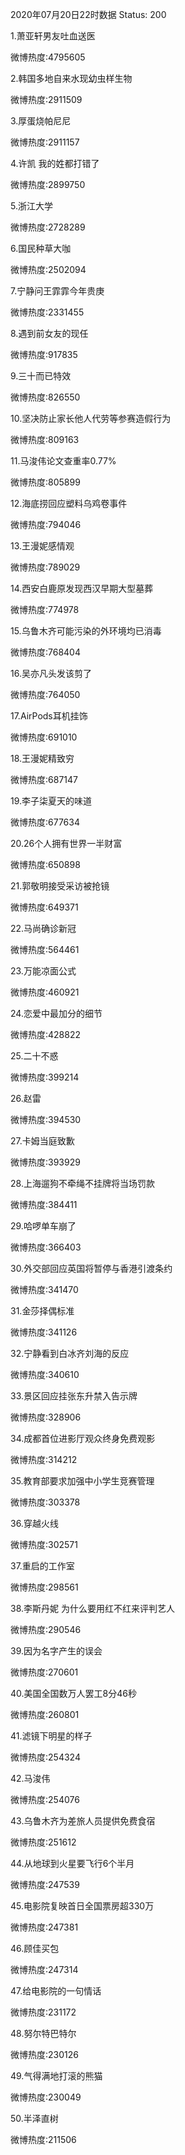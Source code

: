 2020年07月20日22时数据
Status: 200

1.萧亚轩男友吐血送医

微博热度:4795605

2.韩国多地自来水现幼虫样生物

微博热度:2911509

3.厚蛋烧帕尼尼

微博热度:2911157

4.许凯 我的姓都打错了

微博热度:2899750

5.浙江大学

微博热度:2728289

6.国民种草大咖

微博热度:2502094

7.宁静问王霏霏今年贵庚

微博热度:2331455

8.遇到前女友的现任

微博热度:917835

9.三十而已特效

微博热度:826550

10.坚决防止家长他人代劳等参赛造假行为

微博热度:809163

11.马浚伟论文查重率0.77%

微博热度:805899

12.海底捞回应塑料乌鸡卷事件

微博热度:794046

13.王漫妮感情观

微博热度:789029

14.西安白鹿原发现西汉早期大型墓葬

微博热度:774978

15.乌鲁木齐可能污染的外环境均已消毒

微博热度:768404

16.吴亦凡头发该剪了

微博热度:764050

17.AirPods耳机挂饰

微博热度:691010

18.王漫妮精致穷

微博热度:687147

19.李子柒夏天的味道

微博热度:677634

20.26个人拥有世界一半财富

微博热度:650898

21.郭敬明接受采访被抢镜

微博热度:649371

22.马尚确诊新冠

微博热度:564461

23.万能凉面公式

微博热度:460921

24.恋爱中最加分的细节

微博热度:428822

25.二十不惑

微博热度:399214

26.赵雷

微博热度:394530

27.卡姆当庭致歉

微博热度:393929

28.上海遛狗不牵绳不挂牌将当场罚款

微博热度:384411

29.哈啰单车崩了

微博热度:366403

30.外交部回应英国将暂停与香港引渡条约

微博热度:341470

31.金莎择偶标准

微博热度:341126

32.宁静看到白冰齐刘海的反应

微博热度:340610

33.景区回应挂张东升禁入告示牌

微博热度:328906

34.成都首位进影厅观众终身免费观影

微博热度:314212

35.教育部要求加强中小学生竞赛管理

微博热度:303378

36.穿越火线

微博热度:302571

37.重启的工作室

微博热度:298561

38.李斯丹妮 为什么要用红不红来评判艺人

微博热度:290546

39.因为名字产生的误会

微博热度:270601

40.美国全国数万人罢工8分46秒

微博热度:260801

41.滤镜下明星的样子

微博热度:254324

42.马浚伟

微博热度:254076

43.乌鲁木齐为差旅人员提供免费食宿

微博热度:251612

44.从地球到火星要飞行6个半月

微博热度:247539

45.电影院复映首日全国票房超330万

微博热度:247381

46.顾佳买包

微博热度:247314

47.给电影院的一句情话

微博热度:231172

48.努尔特巴特尔

微博热度:230126

49.气得满地打滚的熊猫

微博热度:230049

50.半泽直树

微博热度:211506

